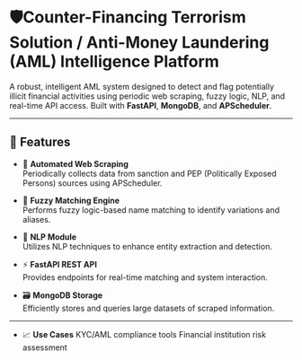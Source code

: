 # 🛡️Counter-Financing Terrorism Solution / Anti-Money Laundering (AML) Intelligence Platform

A robust, intelligent AML system designed to detect and flag potentially illicit financial activities using periodic web scraping, fuzzy logic, NLP, and real-time API access. Built with **FastAPI**, **MongoDB**, and **APScheduler**.

---

## 🚀 Features

- 🔁 **Automated Web Scraping**  
  Periodically collects data from sanction and PEP (Politically Exposed Persons) sources using APScheduler.

- 🤖 **Fuzzy Matching Engine**  
  Performs fuzzy logic-based name matching to identify variations and aliases.

- 🧠 **NLP Module**  
  Utilizes NLP techniques to enhance entity extraction and detection.

- ⚡ **FastAPI REST API**  
  Provides endpoints for real-time matching and system interaction.

- 🗃️ **MongoDB Storage**  
  Efficiently stores and queries large datasets of scraped information.

---

- 📈 **Use Cases**
KYC/AML compliance tools
Financial institution risk assessment
